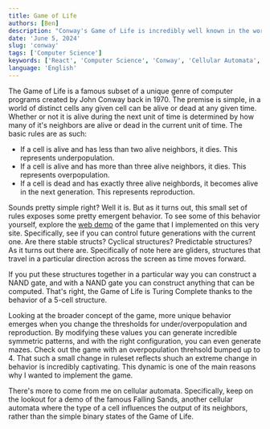 ```yaml
---
title: Game of Life
authors: [Ben]
description: "Conway's Game of Life is incredibly well known in the world of computer science for two reasons: it's dead simple and its incredibly captivating. In this post we talk about the famous game, showcase it, and discuss some of the unique phenomena that happen when you change the rules."
date: 'June 5, 2024'
slug: 'conway'
tags: ['Computer Science']
keywords: ['React', 'Computer Science', 'Conway', 'Cellular Automata', 'Game of Life', 'Game']
language: 'English'
---
```


The Game of Life is a famous subset of a unique genre of computer programs created by John Conway back in 1970. The premise is simple, in a world of distinct cells any given cell can be alive or dead at any given time. Whether or not it is alive during the next unit of time is determined by how many of it's neighbors are alive or dead in the current unit of time. The basic rules are as such: 
- If a cell is alive and has less than two alive neighbors, it dies. This represents underpopulation.
- If a cell is alive and has more than three alive neighbors, it dies. This represents overpopulation.
- If a cell is dead and has exactly three alive neighbords, it becomes alive in the next generation. This represents reproduction.

Sounds pretty simple right? Well it is. But as it turns out, this small set of rules exposes some pretty emergent behavior. To see some of this behavior yourself, explore the [web demo](/showcase/conway) of the game that I implemented on this very site. Specifically, see if you can control future generations with the current one. Are there stable structs? Cyclical structures? Predictable structures? As it turns out there are. Specifically of note here are gliders, structures that travel in a particular direction across the screen as time moves forward. 

If you put these structures together in a particular way you can construct a NAND gate, and with a NAND gate you can construct anything that can be computed. That's right, the Game of Life is Turing Complete thanks to the behavior of a 5-cell structure. 

Looking at the broader concept of the game, more unique behavior emerges when you change the thresholds for under/overpopulation and reproduction. By modifying these values you can generate incredible symmetric patterns, and with the right configuration, you can even generate mazes. Check out the game with an overpopulation threhsold bumped up to 4. That such a small change in ruleset reflects shuch an extreme change in behavior is incredibly captivating. This dynamic is one of the main reasons why I wanted to implement the game. 

There's more to come from me on cellular automata. Specifically, keep on the lookout for a demo of the famous Falling Sands, another cellular automata where the type of a cell influences the output of its neighbors, rather than the simple binary states of the Game of Life.


